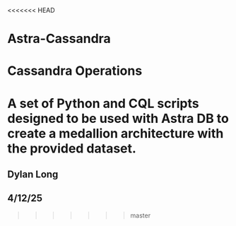 <<<<<<< HEAD
# Astra-Cassandra
Cassandra Operations
=======
# A set of Python and CQL scripts designed to be used with Astra DB to create a medallion architecture with the provided dataset.
 
## Dylan Long
## 4/12/25
>>>>>>> master
